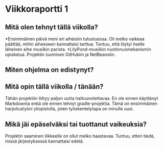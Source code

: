 # Viikkoraportti 1

## Mitä olen tehnyt tällä viikolla?
*Ensimmäinen päivä meni eri aiheisiin tutustuessa. Oli melko vaikeaa päättää, mihin aiheeseen kannattaisi tarttua. Tuntuu, että löytyi itselle läheinen aihe musiikin parista.
*LilyPond-musiikin nuotinnusmekanismin opiskelua. 
Projektin luominen GitHubiin ja NetBeansiin. 

## Miten ohjelma on edistynyt?

## Mitä opin tällä viikolla / tänään?
Tähän projektiin liittyy paljon uutta haltuunotettavaa. En ole ennen käyttänyt Markdownia enkä ole ennen tehnyt gradle-projektia. Tämä on ensimmäinen harjoitustyöni yliopistolla, joten työskentelytapa on minulle uusi. 

## Mikä jäi epäselväksi tai tuottanut vaikeuksia?
Projektin saaminen liikkeelle on ollut melko haastavaa. Tuntuu, etten tiedä, missä järjestyksessä kannattaisi edetä. 
